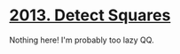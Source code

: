 [2013. Detect Squares](https://leetcode.com/problems/detect-squares)
===
Nothing here! I'm probably too lazy QQ.